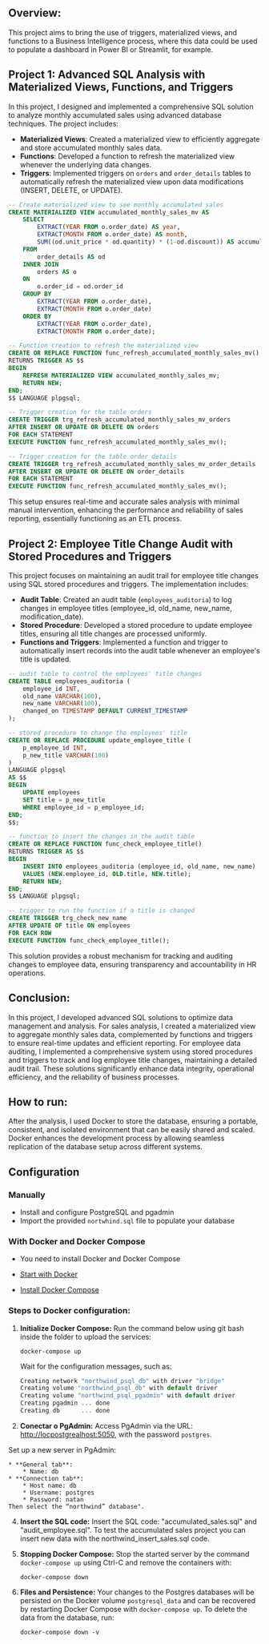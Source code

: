 ## **Overview:**

This project aims to bring the use of triggers, materialized views, and functions to a Business Intelligence process, where this data could be used to populate a dashboard in Power BI or Streamlit, for example.

## Project 1: Advanced SQL Analysis with Materialized Views, Functions, and Triggers

In this project, I designed and implemented a comprehensive SQL solution to analyze monthly accumulated sales using advanced database techniques. The project includes:

- **Materialized Views**: Created a materialized view to efficiently aggregate and store accumulated monthly sales data.
- **Functions**: Developed a function to refresh the materialized view whenever the underlying data changes.
- **Triggers**: Implemented triggers on `orders` and `order_details` tables to automatically refresh the materialized view upon data modifications (INSERT, DELETE, or UPDATE).

```sql
-- Create materialized view to see monthly accumulated sales
CREATE MATERIALIZED VIEW accumulated_monthly_sales_mv AS 
    SELECT
        EXTRACT(YEAR FROM o.order_date) AS year,
        EXTRACT(MONTH FROM o.order_date) AS month,
        SUM((od.unit_price * od.quantity) * (1-od.discount)) AS accumulated_sales
    FROM 
        order_details AS od
    INNER JOIN 
        orders AS o
    ON
        o.order_id = od.order_id
    GROUP BY
        EXTRACT(YEAR FROM o.order_date),
        EXTRACT(MONTH FROM o.order_date)
    ORDER BY
        EXTRACT(YEAR FROM o.order_date),
        EXTRACT(MONTH FROM o.order_date);

-- Function creation to refresh the materialized view
CREATE OR REPLACE FUNCTION func_refresh_accumulated_monthly_sales_mv() 
RETURNS TRIGGER AS $$
BEGIN
    REFRESH MATERIALIZED VIEW accumulated_monthly_sales_mv; 
    RETURN NEW;
END;
$$ LANGUAGE plpgsql;

-- Trigger creation for the table orders
CREATE TRIGGER trg_refresh_accumulated_monthly_sales_mv_orders
AFTER INSERT OR UPDATE OR DELETE ON orders
FOR EACH STATEMENT
EXECUTE FUNCTION func_refresh_accumulated_monthly_sales_mv();

-- Trigger creation for the table order_details
CREATE TRIGGER trg_refresh_accumulated_monthly_sales_mv_order_details
AFTER INSERT OR UPDATE OR DELETE ON order_details
FOR EACH STATEMENT
EXECUTE FUNCTION func_refresh_accumulated_monthly_sales_mv();
```

This setup ensures real-time and accurate sales analysis with minimal manual intervention, enhancing the performance and reliability of sales reporting, essentially functioning as an ETL process.

## Project 2: Employee Title Change Audit with Stored Procedures and Triggers

This project focuses on maintaining an audit trail for employee title changes using SQL stored procedures and triggers. The implementation includes:

- **Audit Table**: Created an audit table (`employees_auditoria`) to log changes in employee titles (employee_id, old_name, new_name, modification_date).
- **Stored Procedure**: Developed a stored procedure to update employee titles, ensuring all title changes are processed uniformly.
- **Functions and Triggers**: Implemented a function and trigger to automatically insert records into the audit table whenever an employee's title is updated.

```sql
-- audit table to control the employees' title changes
CREATE TABLE employees_auditoria (
	employee_id INT,
	old_name VARCHAR(100),
	new_name VARCHAR(100),
	changed_on TIMESTAMP DEFAULT CURRENT_TIMESTAMP
);

-- stored procedure to change the employees' title
CREATE OR REPLACE PROCEDURE update_employee_title (
	p_employee_id INT,
	p_new_title VARCHAR(100)
)
LANGUAGE plpgsql
AS $$
BEGIN
	UPDATE employees
	SET title = p_new_title
	WHERE employee_id = p_employee_id;
END;
$$;

-- function to insert the changes in the audit table 
CREATE OR REPLACE FUNCTION func_check_employee_title()
RETURNS TRIGGER AS $$
BEGIN
	INSERT INTO employees_auditoria (employee_id, old_name, new_name)
	VALUES (NEW.employee_id, OLD.title, NEW.title);
	RETURN NEW;
END;
$$ LANGUAGE plpgsql;

-- trigger to run the function if a title is changed
CREATE TRIGGER trg_check_new_name
AFTER UPDATE OF title ON employees
FOR EACH ROW
EXECUTE FUNCTION func_check_employee_title();
```

This solution provides a robust mechanism for tracking and auditing changes to employee data, ensuring transparency and accountability in HR operations.

## **Conclusion:**

In this project, I developed advanced SQL solutions to optimize data management and analysis. For sales analysis, I created a materialized view to aggregate monthly sales data, complemented by functions and triggers to ensure real-time updates and efficient reporting. For employee data auditing, I implemented a comprehensive system using stored procedures and triggers to track and log employee title changes, maintaining a detailed audit trail. These solutions significantly enhance data integrity, operational efficiency, and the reliability of business processes.

## **How to run:**

After the analysis, I used Docker to store the database, ensuring a portable, consistent, and isolated environment that can be easily shared and scaled. Docker enhances the development process by allowing seamless replication of the database setup across different systems.

## Configuration

### Manually

* Install and configure PostgreSQL and pgadmin
* Import the provided `nortwhind.sql` file to populate your database

### With Docker and Docker Compose

* You need to install Docker and Docker Compose

* [Start with Docker](https://www.docker.com/get-started)
* [Install Docker Compose](https://docs.docker.com/compose/install/) 

### Steps to Docker configuration:

1. **Initialize Docker Compose:** Run the command below using git bash inside the folder to upload the services:
    
    ```
    docker-compose up
    ```
    
    Wait for the configuration messages, such as:
    
    ```csharp
    Creating network "northwind_psql_db" with driver "bridge"
    Creating volume "northwind_psql_db" with default driver
    Creating volume "northwind_psql_pgadmin" with default driver
    Creating pgadmin ... done
    Creating db      ... done
    ```
       
2. **Conectar o PgAdmin:** Access PgAdmin via the URL: [http://locpostgrealhost:5050](http://localhost:5050), with the password `postgres`. 

Set up a new server in PgAdmin:

    * **General tab**:
        * Name: db
    * **Connection tab**:
        * Host name: db
        * Username: postgres
        * Password: natan 
    Then select the “northwind” database".

4. **Insert the SQL code:** Insert the SQL code: "accumulated_sales.sql" and "audit_employee.sql". To test the accumulated sales project you can insert new data with the northwind_insert_sales.sql code.

3. **Stopping Docker Compose:** Stop the started server by the command `docker-compose up` using Ctrl-C and remove the containers with:
    
    ```
    docker-compose down
    ```
    
4. **Files and Persistence:** Your changes to the Postgres databases will be persisted on the Docker volume `postgresql_data` and can be recovered by restarting Docker Compose with `docker-compose up`. To delete the data from the database, run:
    
    ```
    docker-compose down -v
    ```


